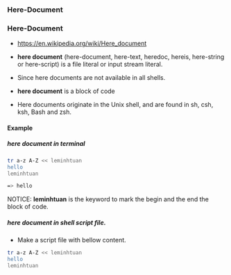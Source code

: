 ### Here-Document

### Here-Document

- https://en.wikipedia.org/wiki/Here_document

- **here document** (here-document, here-text, heredoc, hereis, here-string or here-script) is a file literal or input stream literal.
- Since here documents are not available in all shells.
- **here document** is a block of code
- Here documents originate in the Unix shell, and are found in sh, csh, ksh, Bash and zsh.

#### Example

##### **here document** in terminal

```sh
tr a-z A-Z << leminhtuan
hello
leminhtuan

=> hello
```

NOTICE: **leminhtuan** is the keyword to mark the begin and the end the block of code.

##### **here document** in shell script file.

- Make a script file with bellow content.

```sh
tr a-z A-Z << leminhtuan
hello
leminhtuan
```
